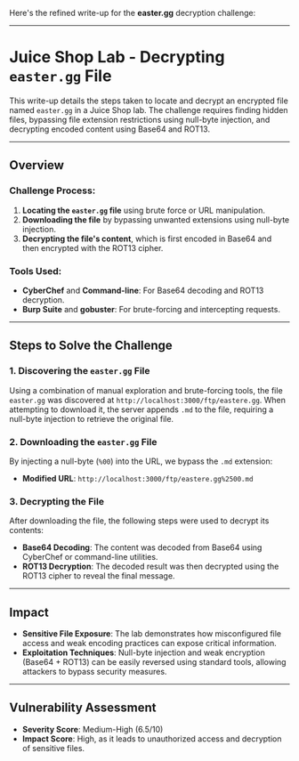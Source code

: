 Here's the refined write-up for the **easter.gg** decryption challenge:

---

# Juice Shop Lab - Decrypting `easter.gg` File

This write-up details the steps taken to locate and decrypt an encrypted file named `easter.gg` in a Juice Shop lab. The challenge requires finding hidden files, bypassing file extension restrictions using null-byte injection, and decrypting encoded content using Base64 and ROT13.

---

## Overview

### Challenge Process:
1. **Locating the `easter.gg` file** using brute force or URL manipulation.
2. **Downloading the file** by bypassing unwanted extensions using null-byte injection.
3. **Decrypting the file's content**, which is first encoded in Base64 and then encrypted with the ROT13 cipher.

### Tools Used:
- **CyberChef** and **Command-line**: For Base64 decoding and ROT13 decryption.
- **Burp Suite** and **gobuster**: For brute-forcing and intercepting requests.

---

## Steps to Solve the Challenge

### 1. Discovering the `easter.gg` File

Using a combination of manual exploration and brute-forcing tools, the file `easter.gg` was discovered at `http://localhost:3000/ftp/eastere.gg`. When attempting to download it, the server appends `.md` to the file, requiring a null-byte injection to retrieve the original file.

### 2. Downloading the `easter.gg` File

By injecting a null-byte (`%00`) into the URL, we bypass the `.md` extension:
- **Modified URL**: `http://localhost:3000/ftp/eastere.gg%2500.md`

### 3. Decrypting the File

After downloading the file, the following steps were used to decrypt its contents:

- **Base64 Decoding**: The content was decoded from Base64 using CyberChef or command-line utilities.
- **ROT13 Decryption**: The decoded result was then decrypted using the ROT13 cipher to reveal the final message.

---

## Impact

- **Sensitive File Exposure**: The lab demonstrates how misconfigured file access and weak encoding practices can expose critical information.
- **Exploitation Techniques**: Null-byte injection and weak encryption (Base64 + ROT13) can be easily reversed using standard tools, allowing attackers to bypass security measures.

---

## Vulnerability Assessment

- **Severity Score**: Medium-High (6.5/10)
- **Impact Score**: High, as it leads to unauthorized access and decryption of sensitive files.